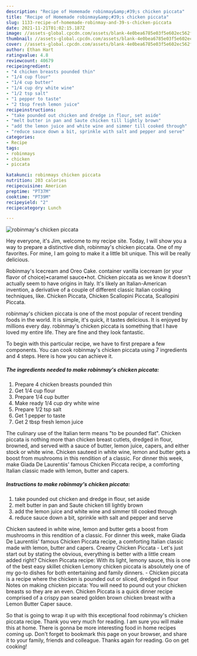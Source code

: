 ```yaml
---
description: "Recipe of Homemade robinmay&amp;#39;s chicken piccata"
title: "Recipe of Homemade robinmay&amp;#39;s chicken piccata"
slug: 1133-recipe-of-homemade-robinmay-and-39-s-chicken-piccata
date: 2021-11-21T01:02:15.187Z
image: //assets-global.cpcdn.com/assets/blank-4e0bea6785e03f5e602ec562f230caae08da540cada707380b4fe1bbebba43da.png
thumbnail: //assets-global.cpcdn.com/assets/blank-4e0bea6785e03f5e602ec562f230caae08da540cada707380b4fe1bbebba43da.png
cover: //assets-global.cpcdn.com/assets/blank-4e0bea6785e03f5e602ec562f230caae08da540cada707380b4fe1bbebba43da.png
author: Ethan Hart
ratingvalue: 4.8
reviewcount: 40679
recipeingredient:
- "4 chicken breasts pounded thin"
- "1/4 cup flour"
- "1/4 cup butter"
- "1/4 cup dry white wine"
- "1/2 tsp salt"
- "1 pepper to taste"
- "2 tbsp fresh lemon juice"
recipeinstructions:
- "take pounded out chicken and dredge in flour, set aside"
- "melt butter in pan and Saute chicken till lightly brown"
- "add the lemon juice and white wine and simmer till cooked through"
- "reduce sauce down a bit, sprinkle with salt and pepper and serve"
categories:
- Recipe
tags:
- robinmays
- chicken
- piccata

katakunci: robinmays chicken piccata 
nutrition: 203 calories
recipecuisine: American
preptime: "PT37M"
cooktime: "PT39M"
recipeyield: "2"
recipecategory: Lunch

---
```



![robinmay&#39;s chicken piccata](//assets-global.cpcdn.com/assets/blank-4e0bea6785e03f5e602ec562f230caae08da540cada707380b4fe1bbebba43da.png)

Hey everyone, it's Jim, welcome to my recipe site. Today, I will show you a way to prepare a distinctive dish, robinmay&#39;s chicken piccata. One of my favorites. For mine, I am going to make it a little bit unique. This will be really delicious.

Robinmay&#39;s Icecream and Oreo Cake. container vanilla icecream (or your flavor of choice)•caramel sauce•hot. Chicken piccata as we know it doesn&#39;t actually seem to have origins in Italy. It&#39;s likely an Italian-American invention, a derivative of a couple of different classic Italian cooking techniques, like. Chicken Piccata, Chicken Scallopini Piccata, Scallopini Piccata.

robinmay&#39;s chicken piccata is one of the most popular of recent trending foods in the world. It is simple, it's quick, it tastes delicious. It is enjoyed by millions every day. robinmay&#39;s chicken piccata is something that I have loved my entire life. They are fine and they look fantastic.


To begin with this particular recipe, we have to first prepare a few components. You can cook robinmay&#39;s chicken piccata using 7 ingredients and 4 steps. Here is how you can achieve it.

<!--inarticleads1-->

##### The ingredients needed to make robinmay&#39;s chicken piccata:

1. Prepare 4 chicken breasts pounded thin
1. Get 1/4 cup flour
1. Prepare 1/4 cup butter
1. Make ready 1/4 cup dry white wine
1. Prepare 1/2 tsp salt
1. Get 1 pepper to taste
1. Get 2 tbsp fresh lemon juice


The culinary use of the Italian term means &#34;to be pounded flat&#34;. Chicken piccata is nothing more than chicken breast cutlets, dredged in flour, browned, and served with a sauce of butter, lemon juice, capers, and either stock or white wine. Chicken sauteed in white wine, lemon and butter gets a boost from mushrooms in this rendition of a classic. For dinner this week, make Giada De Laurentiis&#39; famous Chicken Piccata recipe, a comforting Italian classic made with lemon, butter and capers. 

<!--inarticleads2-->

##### Instructions to make robinmay&#39;s chicken piccata:

1. take pounded out chicken and dredge in flour, set aside
1. melt butter in pan and Saute chicken till lightly brown
1. add the lemon juice and white wine and simmer till cooked through
1. reduce sauce down a bit, sprinkle with salt and pepper and serve


Chicken sauteed in white wine, lemon and butter gets a boost from mushrooms in this rendition of a classic. For dinner this week, make Giada De Laurentiis&#39; famous Chicken Piccata recipe, a comforting Italian classic made with lemon, butter and capers. Creamy Chicken Piccata - Let&#39;s just start out by stating the obvious, everything is better with a little cream added right? Chicken Piccata recipe: With its light, lemony sauce, this is one of the best easy skillet chicken Lemony chicken piccata is absolutely one of my go-to dishes for both entertaining and family dinners. - Chicken piccata is a recipe where the chicken is pounded out or sliced, dredged in flour Notes on making chicken piccata: You will need to pound out your chicken breasts so they are an even. Chicken Piccata is a quick dinner recipe comprised of a crispy pan seared golden brown chicken breast with a Lemon Butter Caper sauce. 

So that is going to wrap it up with this exceptional food robinmay&#39;s chicken piccata recipe. Thank you very much for reading. I am sure you will make this at home. There is gonna be more interesting food in home recipes coming up. Don't forget to bookmark this page on your browser, and share it to your family, friends and colleague. Thanks again for reading. Go on get cooking!
